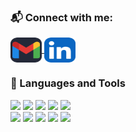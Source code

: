 <h3>📬 Connect with me:</h3>
<div>
  <a href="mailto:aloriansol@gmail.com">
    <img align="center" src="https://github.com/tandpfun/skill-icons/blob/main/icons/Gmail-Dark.svg" alt="my-gmail" height="40" width="50">
  </a>
  <a href="https://www.linkedin.com/in/kirill-alorian/" target="blank">
    <img align="center" src="https://github.com/tandpfun/skill-icons/blob/main/icons/LinkedIn.svg" alt="my-linked-in" height="40" width="50">
  </a>
</div>

<h3>🧰 Languages and Tools</h3>
<div>
  <img src="https://img.shields.io/badge/python-3670A0?style=for-the-badge&logo=python&logoColor=ffdd54">
  <img src="https://img.shields.io/badge/django-%23092E20.svg?style=for-the-badge&logo=django&logoColor=white">
  <img src="https://img.shields.io/badge/DJANGO-REST-ff1709?style=for-the-badge&logo=django&logoColor=white&color=ff1709&labelColor=gray">
  <img src="https://img.shields.io/badge/FastAPI-005571?style=for-the-badge&logo=fastapi">
  <img src="https://img.shields.io/badge/flask-%23000.svg?style=for-the-badge&logo=flask&logoColor=white">
</div>

<div style="flex">
  <img src="https://img.shields.io/badge/javascript-%23323330.svg?style=for-the-badge&logo=javascript&logoColor=%23F7DF1E">
  <img src="https://img.shields.io/badge/node.js-6DA55F?style=for-the-badge&logo=node.js&logoColor=white">
  <img src="https://img.shields.io/badge/react-%2320232a.svg?style=for-the-badge&logo=react&logoColor=%2361DAFB">
  <img src="https://img.shields.io/badge/css3-%231572B6.svg?style=for-the-badge&logo=css3&logoColor=white">
  <img src="https://img.shields.io/badge/html5-%23E34F26.svg?style=for-the-badge&logo=html5&logoColor=white">
</div>
